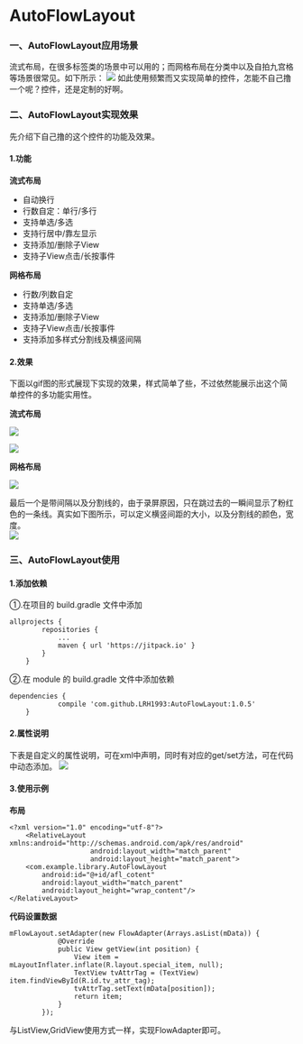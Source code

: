 # AutoFlowLayout
### 一、AutoFlowLayout应用场景
流式布局，在很多标签类的场景中可以用的；而网格布局在分类中以及自拍九宫格等场景很常见。如下所示：
![](http://upload-images.jianshu.io/upload_images/3985563-8c7c5401f2602718.jpg?imageMogr2/auto-orient/strip%7CimageView2/2/w/1240)
如此使用频繁而又实现简单的控件，怎能不自己撸一个呢？控件，还是定制的好啊。
### 二、AutoFlowLayout实现效果
先介绍下自己撸的这个控件的功能及效果。
#### 1.功能
**流式布局**
-  自动换行
- 行数自定：单行/多行
- 支持单选/多选
- 支持行居中/靠左显示
- 支持添加/删除子View
- 支持子View点击/长按事件

**网格布局**
-  行数/列数自定
-  支持单选/多选
- 支持添加/删除子View
- 支持子View点击/长按事件
- 支持添加多样式分割线及横竖间隔
#### 2.效果
下面以gif图的形式展现下实现的效果，样式简单了些，不过依然能展示出这个简单控件的多功能实用性。  

**流式布局** 

![](http://upload-images.jianshu.io/upload_images/3985563-a0d0d19ddb77a9df.gif?imageMogr2/auto-orient/strip)
     
![](http://upload-images.jianshu.io/upload_images/3985563-e3ae7ae58423c373.gif?imageMogr2/auto-orient/strip)  

**网格布局** 

![](http://upload-images.jianshu.io/upload_images/3985563-3723ba8a6b0c1114.gif?imageMogr2/auto-orient/strip)  

最后一个是带间隔以及分割线的，由于录屏原因，只在跳过去的一瞬间显示了粉红色的一条线。真实如下图所示，可以定义横竖间距的大小，以及分割线的颜色，宽度。  
![](http://upload-images.jianshu.io/upload_images/3985563-ba1e847f4c039f3c.jpg?imageMogr2/auto-orient/strip%7CimageView2/2/w/1240)
### 三、AutoFlowLayout使用
#### 1.添加依赖
①.在项目的 build.gradle 文件中添加
```
allprojects {
		repositories {
			...
			maven { url 'https://jitpack.io' }
		}
	}
```
②.在 module 的 build.gradle 文件中添加依赖
```
dependencies {
	        compile 'com.github.LRH1993:AutoFlowLayout:1.0.5'
	}
```
#### 2.属性说明
下表是自定义的属性说明，可在xml中声明，同时有对应的get/set方法，可在代码中动态添加。
![](http://upload-images.jianshu.io/upload_images/3985563-9cc258fb8363af39.png?imageMogr2/auto-orient/strip%7CimageView2/2/w/1240)
#### 3.使用示例
**布局**
```
<?xml version="1.0" encoding="utf-8"?>
    <RelativeLayout xmlns:android="http://schemas.android.com/apk/res/android"
                    android:layout_width="match_parent"
                    android:layout_height="match_parent">
    <com.example.library.AutoFlowLayout
        android:id="@+id/afl_cotent"
        android:layout_width="match_parent"
        android:layout_height="wrap_content"/>
</RelativeLayout>
```
**代码设置数据**
```
mFlowLayout.setAdapter(new FlowAdapter(Arrays.asList(mData)) {
            @Override
            public View getView(int position) {
                View item = mLayoutInflater.inflate(R.layout.special_item, null);
                TextView tvAttrTag = (TextView) item.findViewById(R.id.tv_attr_tag);
                tvAttrTag.setText(mData[position]);
                return item;
            }
        });
```
与ListView,GridView使用方式一样，实现FlowAdapter即可。
